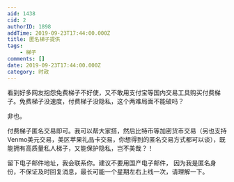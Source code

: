 ```yaml
---
aid: 1438
cid: 2
authorID: 1898
addTime: 2019-09-23T17:44:00.000Z
title: 匿名梯子提供
tags:
    - 梯子
comments: []
date: 2019-09-23T17:44:00.000Z
category: 时政
---
```


看到好多网友抱怨免费梯子不好使，又不敢用支付宝等国内交易工具购买付费梯子。免费梯子没速度，付费梯子没隐私，这个两难局面不能破吗？

非也。

付费梯子匿名交易即可。我可以帮大家搭，然后比特币等加密货币交易（另也支持Venmo美元交易，美区苹果礼品卡交易，你想得到的匿名交易方式都可以谈），既能拥有高质量私人梯子，又能保护隐私，岂不美哉？！

留下电子邮件地址，我会联系你。建议不要用国产电子邮件， 因为我是匿名身份，不保证及时回复消息，最长可能一个星期左右上线一次，请理解一下。
